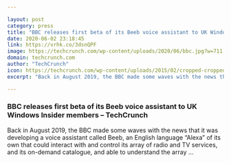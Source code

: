 ```yaml
---

layout: post
category: press
title: "BBC releases first beta of its Beeb voice assistant to UK Windows Insider members"
date: 2020-06-02 23:18:45
link: https://vrhk.co/3dsnQPF
image: https://techcrunch.com/wp-content/uploads/2020/06/bbc.jpg?w=711
domain: techcrunch.com
author: "TechCrunch"
icon: https://techcrunch.com/wp-content/uploads/2015/02/cropped-cropped-favicon-gradient.png?w=180
excerpt: "Back in August 2019, the BBC made some waves with the news that it was developing a voice assistant called Beeb, an English language “Alexa” of its own that could interact with and control its array of radio and TV services, and its on-demand catalogue, and able to understand the array …"

---
```


### BBC releases first beta of its Beeb voice assistant to UK Windows Insider members – TechCrunch

Back in August 2019, the BBC made some waves with the news that it was developing a voice assistant called Beeb, an English language “Alexa” of its own that could interact with and control its array of radio and TV services, and its on-demand catalogue, and able to understand the array …